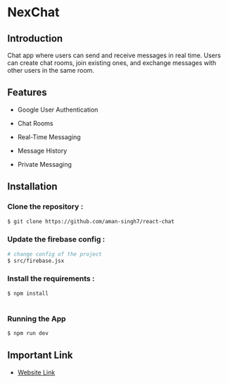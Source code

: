 # NexChat

## Introduction

Chat app where users can send and receive messages in real time. Users can create chat rooms, join existing ones, and exchange messages with other users in the same room.

## Features

- Google User Authentication

- Chat Rooms

- Real-Time Messaging

- Message History

- Private Messaging

## Installation

### Clone the repository :

```bash
$ git clone https://github.com/aman-singh7/react-chat

```

### Update the firebase config :

```bash
# change config of the project
$ src/firebase.jsx

```

### Install the requirements :

```bash
$ npm install

```

#

### Running the App

```bash
$ npm run dev

```

## Important Link

- [Website Link](https://unrivaled-froyo-e622f4.netlify.app/)

